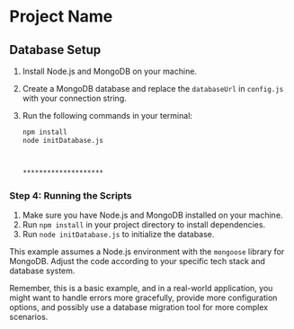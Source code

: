 # Project Name

## Database Setup

1. Install Node.js and MongoDB on your machine.
2. Create a MongoDB database and replace the `databaseUrl` in `config.js` with your connection string.
3. Run the following commands in your terminal:

   ```bash
   npm install
   node initDatabase.js



   ********************
   
### Step 4: Running the Scripts

1. Make sure you have Node.js and MongoDB installed on your machine.
2. Run `npm install` in your project directory to install dependencies.
3. Run `node initDatabase.js` to initialize the database.

This example assumes a Node.js environment with the `mongoose` library for MongoDB. Adjust the code according to your specific tech stack and database system.

Remember, this is a basic example, and in a real-world application, you might want to handle errors more gracefully, provide more configuration options, and possibly use a database migration tool for more complex scenarios.

